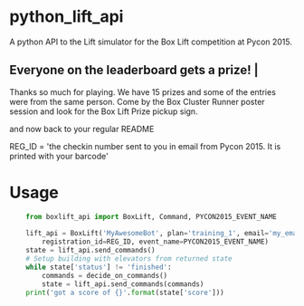 # python_lift_api
A python API to the Lift simulator for the Box Lift competition at Pycon 2015. 

Everyone on the leaderboard gets a prize! |
--------------------------------------------------
Thanks so much for playing. We have 15 prizes and some of the entries were from the same person.
Come by the Box Cluster Runner poster session and look for the Box Lift Prize pickup sign.

and now back to your regular README

REG_ID = 'the checkin number sent to you in email from Pycon 2015. It is printed with your barcode'

# Usage
```python
    from boxlift_api import BoxLift, Command, PYCON2015_EVENT_NAME
    
    lift_api = BoxLift('MyAwesomeBot', plan='training_1', email='my_email@example.com',
        registration_id=REG_ID, event_name=PYCON2015_EVENT_NAME)
    state = lift_api.send_commands()
    # Setup building with elevators from returned state
    while state['status'] != 'finished':
        commands = decide_on_commands()
        state = lift_api.send_commands(commands)
    print('got a score of {}'.format(state['score']))
```
